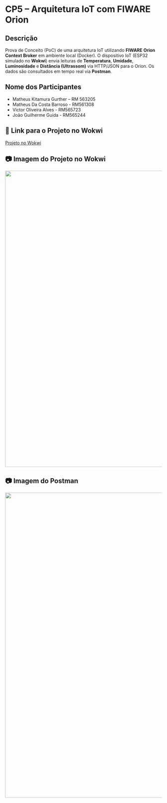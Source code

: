 # CP5 – Arquitetura IoT com FIWARE Orion

## Descrição
Prova de Conceito (PoC) de uma arquitetura IoT utilizando **FIWARE Orion Context Broker** em ambiente local (Docker). O dispositivo IoT (ESP32 simulado no **Wokwi**) envia leituras de **Temperatura**, **Umidade**, **Luminosidade** e **Distância (Ultrassom)** via HTTP/JSON para o Orion. Os dados são consultados em tempo real via **Postman**.

## Nome dos Participantes
- Matheus Kitamura Gurther – RM 563205
- Matheus Da Costa Barroso - RM561308
- Victor Oliveira Alves - RM565723
- João Guilherme Guida - RM565244

## 🔗 Link para o Projeto no Wokwi

[Projeto no Wokwi](https://wokwi.com/projects/445542487420828673)

## 📷 Imagem do Projeto no Wokwi
<p align="center">
  <img width="1919" height="950" alt="Image" src="https://github.com/user-attachments/assets/5f1730f1-6299-4d2e-8ebe-f26003c9522e" />
</p>

## 📷 Imagem do Postman
<p align="center">
  <img width="1918" height="978" alt="Image" src="https://github.com/user-attachments/assets/b26bca9b-4402-4547-b5a3-2b213705540a"/>
</p>
